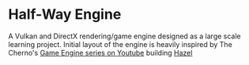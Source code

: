 # Half-Way Engine
A Vulkan and DirectX rendering/game engine designed as a large scale learning project.
Initial layout of the engine is heavily inspired by The Cherno's [Game Engine series on Youtube](https://www.youtube.com/c/TheChernoProject) building [Hazel](https://github.com/TheCherno/Hazel)
